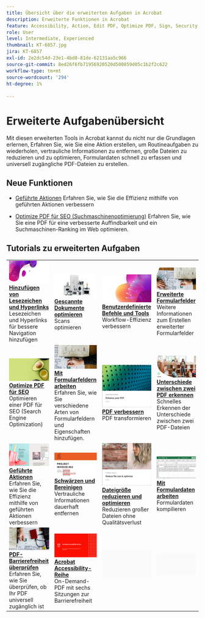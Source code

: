 ```yaml
---
title: Übersicht über die erweiterten Aufgaben in Acrobat
description: Erweiterte Funktionen in Acrobat
feature: Accessibility, Action, Edit PDF, Optimize PDF, Sign, Security
role: User
level: Intermediate, Experienced
thumbnail: KT-6857.jpg
jira: KT-6857
exl-id: 2e2dc54d-23e1-4bd8-81de-62131aa5c966
source-git-commit: 8ed26f6fb71956920520d500859d05c1b2f2c622
workflow-type: tm+mt
source-wordcount: '294'
ht-degree: 1%

---
```


# Erweiterte Aufgabenübersicht

Mit diesen erweiterten Tools in Acrobat kannst du nicht nur die Grundlagen erlernen, Erfahren Sie, wie Sie eine Aktion erstellen, um Routineaufgaben zu wiederholen, vertrauliche Informationen zu entfernen, große Dateien zu reduzieren und zu optimieren, Formulardaten schnell zu erfassen und universell zugängliche PDF-Dateien zu erstellen.

## Neue Funktionen

* [Geführte Aktionen](action.md)
Erfahren Sie, wie Sie die Effizienz mithilfe von geführten Aktionen verbessern

* [Optimize PDF für SEO (Suchmaschinenoptimierung)](optimizeseo.md)
Erfahren Sie, wie Sie eine PDF für eine verbesserte Auffindbarkeit und ein Suchmaschinen-Ranking im Web optimieren.

## Tutorials zu erweiterten Aufgaben

<table style="table-layout:fixed">
<tr>
  <td>
    <a href="bookmarks.md">
      <img alt="Hinzufügen von Lesezeichen und Hyperlinks" src="../assets/bookmarks.png" />
    </a>
    <div>
      <a href="bookmarks.md"><strong>Hinzufügen von Lesezeichen und Hyperlinks</strong></a>
      </div>
      Lesezeichen und Hyperlinks für bessere Navigation hinzufügen
  </td>
  <td>
    <a href="optimizescan.md">
      <img alt="Gescannte Dokumente optimieren" src="../assets/optimize.png" />
    </a>
    <div>
      <a href="optimizescan.md"><strong>Gescannte Dokumente optimieren</strong></a>
      </div>
      Scans optimieren
  </td>
  <td>
    <a href="custom.md">
      <img alt="Benutzerdefinierte Befehle und Werkzeuge" src="../assets/custom-commands.png" />
    </a>
    <div>
      <a href="custom.md"><strong>Benutzerdefinierte Befehle und Tools</strong></a>
      </div>
      Workflow-Effizienz verbessern
  </td>
  <td>
    <a href="advancedforms.md">
      <img alt="Erweiterte Formularfelder" src="../assets/advanced-forms.png" />
    </a>
    <div>
      <a href="advancedforms.md"><strong>Erweiterte Formularfelder</strong></a>
      </div>
      Weitere Informationen zum Erstellen erweiterter Formularfelder
  </td>
</tr>
<tr>
 <td>
    <a href="optimizeseo.md">
      <img alt="Optimize PDF für SEO" src="../assets/seo.png" />
    </a>
    <div>
      <a href="optimizeseo.md"><strong>Optimize PDF für SEO</strong></a>
      </div>
      Optimieren einer PDF für SEO (Search Engine Optimization)
  </td>
  <td>
    <a href="workforms.md">
      <img alt="Arbeiten mit Formularfeldern" src="../assets/work-forms.png" />
    </a>
    <div>
      <a href="workforms.md"><strong>Mit Formularfeldern arbeiten</strong></a>
      </div>
      Erfahren Sie, wie Sie verschiedene Arten von Formularfeldern und Eigenschaften hinzufügen.
  </td>
  <td>
    <a href="enhance.md">
      <img alt="PDF verbessern" src="../assets/enhance.png" />
    </a>
    <div>
      <a href="enhance.md"><strong>PDF verbessern</strong></a>
      </div>
      PDF transformieren
  </td>
 <td>
    <a href="compare.md">
      <img alt="Unterschiede zwischen zwei PDF erkennen" src="../assets/compare.png" />
    </a>
    <div>
      <a href="compare.md"><strong>Unterschiede zwischen zwei PDF erkennen</strong></a>
      </div>
      Schnelles Erkennen der Unterschiede zwischen zwei PDF-Dateien
  </td>
</tr>
<tr>
  <td>
    <a href="action.md">
      <img alt="Geführte Aktionen" src="../assets/action.png" />
    </a>
    <div>
      <a href="action.md"><strong>Geführte Aktionen</strong></a>
      </div>
      Erfahren Sie, wie Sie die Effizienz mithilfe von geführten Aktionen verbessern
  </td>
  <td>
    <a href="redact.md">
      <img alt="Schwärzen und bereinigen" src="../assets/redact.png" />
    </a>
    <div>
      <a href="redact.md"><strong>Schwärzen und Bereinigen</strong></a>
      </div>
      Vertrauliche Informationen dauerhaft entfernen
  </td>
 <td>
    <a href="reduce.md">
      <img alt="Dateigröße reduzieren und optimieren." src="../assets/reduce.png" />
    </a>
    <div>
      <a href="reduce.md"><strong>Dateigröße reduzieren und optimieren</strong></a>
      </div>
      Reduzieren großer Dateien ohne Qualitätsverlust
  </td>
  <td>
    <a href="formdata.md">
      <img alt="Arbeiten mit Formulardaten" src="../assets/form-data.png" />
    </a>
    <div>
      <a href="formdata.md"><strong>Mit Formulardaten arbeiten</strong></a>
      </div>
      Formulardaten kompilieren
  </td>
</tr>
<tr>
 <td>
    <a href="accessibility.md">
      <img alt="Barrierefreiheit für PDF überprüfen" src="../assets/accessibility.png" />
    </a>
    <div>
      <a href="accessibility.md"><strong>PDF-Barrierefreiheit überprüfen</strong></a>
      </div>
      Erfahren Sie, wie Sie überprüfen, ob Ihr PDF universell zugänglich ist
  </td>
 <td>
    <a href="accessibility-series.md">
      <img alt="Acrobat Accessibility-Reihe" src="../assets/accessibility-series.png" />
    </a>
    <div>
      <a href="accessibility-series.md"><strong>Acrobat Accessibility-Reihe</strong></a>
      </div>
      On-Demand-PDF mit sechs Sitzungen zur Barrierefreiheit
  </td>
  <td>
   <img alt="Spacer" src="../assets/Grayspacer.png" />
    <div>
    <br>
  </td> 
  <td>
   <img alt="Spacer" src="../assets/Grayspacer.png" />
    <div>
    <br>
  </td>  
</tr>
</table>
